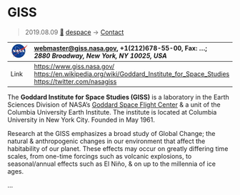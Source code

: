 # GISS
> 2019.08.09 [🚀](../index/index.md) [despace](index.md) → [Contact](contact.md)

|[![](f/contact/n/nasa_logo1_thumb.jpg)](f/contact/n/nasa_logo1.png)|<webmaster@giss.nasa.gov>, +1(212)678-55-00, Fax: …;<br> *2880 Broadway, New York, NY 10025, USA*|
|:--|:--|
|Link|<https://www.giss.nasa.gov/><br> <https://en.wikipedia.org/wiki/Goddard_Institute_for_Space_Studies><br> <https://twitter.com/nasagiss>|

The **Goddard Institute for Space Studies (GISS)** is a laboratory in the Earth Sciences Division of NASA’s [Goddard Space Flight Center](zz_gsfc.md) & a unit of the Columbia University Earth Institute. The institute is located at Columbia University in New York City. Founded in May 1961.

Research at the GISS emphasizes a broad study of Global Change; the natural & anthropogenic changes in our environment that affect the habitability of our planet. These effects may occur on greatly differing time scales, from one-time forcings such as volcanic explosions, to seasonal/annual effects such as El Niño, & on up to the millennia of ice ages.


<p style="page-break-after:always"> </p>

…

